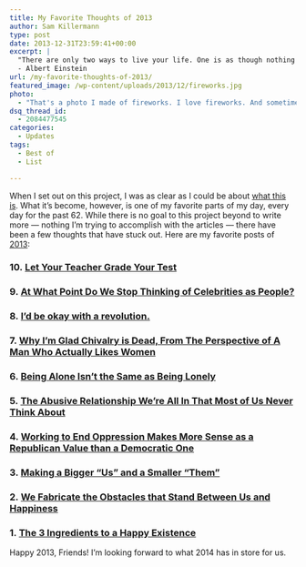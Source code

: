 ```yaml
---
title: My Favorite Thoughts of 2013
author: Sam Killermann
type: post
date: 2013-12-31T23:59:41+00:00
excerpt: |
  "There are only two ways to live your life. One is as though nothing is a miracle. The other is as though everything is a miracle."
  - Albert Einstein
url: /my-favorite-thoughts-of-2013/
featured_image: /wp-content/uploads/2013/12/fireworks.jpg
photo:
  - "That's a photo I made of fireworks. I love fireworks. And sometimes, baby, I even think I might be a firework."
dsq_thread_id:
  - 2084477545
categories:
  - Updates
tags:
  - Best of
  - List

---
```

When I set out on this project, I was as clear as I could be about [what this is][1]. What it&#8217;s become, however, is one of my favorite parts of my day, every day for the past 62. While there is no goal to this project beyond to write more &#8212; nothing I&#8217;m trying to accomplish with the articles &#8212; there have been a few thoughts that have stuck out. Here are my favorite posts of [2013][2]:

### 10. [Let Your Teacher Grade Your Test][3]

### 9. [At What Point Do We Stop Thinking of Celebrities as People?][4]

### 8. [I’d be okay with a revolution.][5]

### 7. [Why I’m Glad Chivalry is Dead, From The Perspective of A Man Who Actually Likes Women][6]

### 6. [Being Alone Isn’t the Same as Being Lonely][7]

### 5. [The Abusive Relationship We’re All In That Most of Us Never Think About][8]

### 4. [Working to End Oppression Makes More Sense as a Republican Value than a Democratic One][9]

### 3. [Making a Bigger “Us” and a Smaller “Them”][10]

### 2. [We Fabricate the Obstacles that Stand Between Us and Happiness][11]

### 1. [The 3 Ingredients to a Happy Existence][12]

Happy 2013, Friends! I&#8217;m looking forward to what 2014 has in store for us.

 

 [1]: //welcome/ "Welcome to Sam Killermann’s Thought / Day"
 [2]: //2013/
 [3]: //let-your-teacher-grade-your-test/
 [4]: //celebrities-as-people/
 [5]: //okay-with-revolution/
 [6]: //im-glad-chivalry-is-dead/
 [7]: //alone-not-lonely/
 [8]: //abusive-gender-stereotypes/
 [9]: //republican-values-against-oppression/
 [10]: //us-vs-them/
 [11]: //we-fabricate-the-obstacles-to-happiness/
 [12]: //happiness/